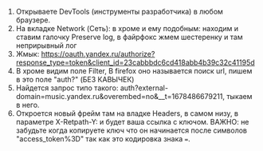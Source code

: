 1. Открываете DevTools (инструменты разработчика) в любом браузере.
2. На вкладке Network (Сеть): в хроме и ему подобным: находим и ставим галочку Preserve log, в файрфокс жмем шестеренку и там неприрывный лог
3. Жмык: https://oauth.yandex.ru/authorize?response_type=token&client_id=23cabbbdc6cd418abb4b39c32c41195d
4. В хроме видим поле Filter, В firefox оно называется поиск url, пишем в это поле "auth?" (БЕЗ КАВЫЧЕК)
5. Найдется запрос типо такого: auth?external-domain=music.yandex.ru&overembed=no&__t=1678486679211, тыкаем в него.
6. Откроется новый фрейм там на владке Headers, в самом низу, в параметре X-Retpath-Y: и будет ваша ссылка с ключом.
ВАЖНО: не забудьте когда копируете ключ что он начинается после символов "access_token%3D" так как это кодировка знака `=`.